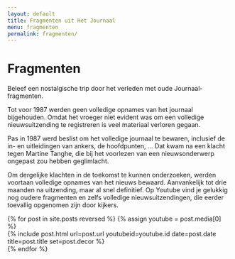 ```yaml
---
layout: default
title: Fragmenten uit Het Journaal
menu: fragmenten
permalink: fragmenten/
---
```


<div class="container-fluid">

<h1 class="pagetitle">Fragmenten</h1>

<p class="lead">Beleef een nostalgische trip door het verleden met oude Journaal-fragmenten.</p>

<div class="text">

<p>Tot voor 1987 werden geen volledige opnames van het journaal bijgehouden. Omdat het vroeger niet evident was om een volledige nieuwsuitzending te registreren is veel materiaal verloren gegaan.</p>

<p>Pas in 1987 werd beslist om het volledige journaal te bewaren, inclusief de in- en uitleidingen van ankers, de hoofdpunten, ... Dat kwam na een klacht tegen Martine Tanghe, die bij het voorlezen van een nieuwsonderwerp ongepast zou hebben geglimlacht.</p>

<P>Om dergelijke klachten in de toekomst te kunnen onderzoeken, werden voortaan volledige opnames van het nieuws bewaard. Aanvankelijk tot drie maanden na uitzending, maar al snel definitief. Op Youtube vind je gelukkig nog oudere fragmenten en zelfs volledige nieuwsuitzendingen, die eerder toevallig opgenomen zijn door kijkers.</p>

</div>

<div class="row">
  {% for post in site.posts reversed %}
    {% assign youtube = post.media[0] %}
    <div class="col-sm-4 col-lg-3">
      {% include post.html url=post.url youtubeid=youtube.id date=post.date title=post.title set=post.decor %}
    </div>
  {% endfor %}
</div>

</div>
